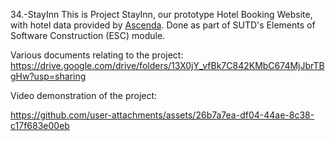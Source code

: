 34.-StayInn
This is Project StayInn, our prototype Hotel Booking Website, with hotel data provided by [Ascenda](https://www.ascenda.com/). 
Done as part of SUTD's Elements of Software Construction (ESC) module.

Various documents relating to the project: https://drive.google.com/drive/folders/13X0jY_vfBk7C842KMbC674MjJbrTBgHw?usp=sharing

Video demonstration of the project:


https://github.com/user-attachments/assets/26b7a7ea-df04-44ae-8c38-c17f683e00eb

